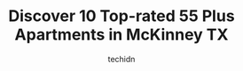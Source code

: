 ---
layout: ampstory
image: https://i0.wp.com/www.depkes.org/wp-content/uploads/2023/06/55-plus-apartments-0-in-mckinney-tx-1685870366.jpeg?resize=640,853
author: techidn
featured: false
description: Discover the impressive array of 55 Plus Apartments options in McKinney TX, where you can find 10 of the largest 55 Plus Apartments establishments in the area. From renowned classics to hidd
title: Discover 10 Top-rated 55 Plus Apartments in McKinney TX
cover:
   title: Discover 10 Top-rated 55 Plus Apartments in McKinney TX
   subtitle: Rickpate
   background: https://www.depkes.org/wp-content/uploads/2023/06/55-plus-apartments-0-in-mckinney-tx-1685870366.jpeg

pages: 
 - layout: thirds
   top: <h1>#1 Anthology of Stonebridge Ranch</h1>
   bottom: "<p>Please keepYour family members away from this facility!!! They do not care at all and its only about the money !  We had a beautiful lady pass away due to their neglig</p>"
   background: https://www.depkes.org/wp-content/uploads/2023/06/55-plus-apartments-1-in-mckinney-tx-1685870366.jpeg
   backgroundblur: true
 - layout: thirds
   top: <h1>#2 HarborChase of McKinney</h1>
   bottom: "<p>My 83-year-old mother has been a resident of Harbor Chase for at least three years. While all retirement homes struggled during Covid, Harbor Chase came through with flyi</p>"
   background: https://www.depkes.org/wp-content/uploads/2023/06/55-plus-apartments-2-in-mckinney-tx-1685870367.jpeg
   cta:
      link: https://www.depkes.org/blog/discover-10-top-rated-55-plus-apartments-in-mckinney-tx/
      text: Discover 10 Top-rated 55 Plus Apartments in McKinney TX
 - layout: thirds
   top: <h1>#3 Overture Fairview</h1>
   bottom: "<p>220 Convention Dr, Fairview, TX 75069, United States</p>"
   background: https://www.depkes.org/wp-content/uploads/2023/06/55-plus-apartments-3-in-mckinney-tx-1685870368.png
   cta:
      link: https://www.depkes.org/blog/discover-10-top-rated-55-plus-apartments-in-mckinney-tx/
      text: Discover 10 Top-rated 55 Plus Apartments in McKinney TX
 - layout: thirds
   top: <h1>#4 Brookdale Stonebridge Ranch</h1>
   bottom: "<p>1650 S Stonebridge Dr, McKinney, TX 75070, United States</p>"
   background: https://images.unsplash.com/photo-1608411404720-c8f0417bcdba?ixlib=rb-4.0.3&ixid=MnwxMjA3fDB8MHxwaG90by1wYWdlfHx8fGVufDB8fHx8&auto=format&fit=crop&w=640&h=853&q=80
   cta:
      link: https://www.depkes.org/blog/discover-10-top-rated-55-plus-apartments-in-mckinney-tx/
      text: Discover 10 Top-rated 55 Plus Apartments in McKinney TX
 - layout: thirds
   top: <h1>#5 Del Webb at Trinity Falls- 55+ Retirement Community</h1>
   bottom: "<p>901 Cormorant Dr, McKinney, TX 75071, United States</p>"
   background: https://images.unsplash.com/photo-1541356665065-22676f35dd40?ixlib=rb-4.0.3&ixid=MnwxMjA3fDB8MHxwaG90by1wYWdlfHx8fGVufDB8fHx8&auto=format&fit=crop&w=640&h=853&q=80
   cta:
      link: https://www.depkes.org/blog/discover-10-top-rated-55-plus-apartments-in-mckinney-tx/
      text: Discover 10 Top-rated 55 Plus Apartments in McKinney TX
 - layout: thirds
   top: <h1>#6 Pioneer Ridge Gracious Retirement Living</h1>
   bottom: "<p>7210 Linkside Point Dr, McKinney, TX 75071, United States</p>"
   background: https://images.unsplash.com/photo-1620421680010-0766ff230392?ixlib=rb-4.0.3&ixid=MnwxMjA3fDB8MHxwaG90by1wYWdlfHx8fGVufDB8fHx8&auto=format&fit=crop&w=640&h=853&q=80
   cta:
      link: https://www.depkes.org/blog/discover-10-top-rated-55-plus-apartments-in-mckinney-tx/
      text: Discover 10 Top-rated 55 Plus Apartments in McKinney TX
 - layout: thirds
   top: <h1>#7 Hidden Springs of McKinney</h1>
   bottom: "<p>6421 McKinney Ranch Pkwy, McKinney, TX 75070, United States</p>"
   background: https://images.unsplash.com/photo-1462556791646-c201b8241a94?ixlib=rb-4.0.3&ixid=MnwxMjA3fDB8MHxwaG90by1wYWdlfHx8fGVufDB8fHx8&auto=format&fit=crop&w=640&h=853&q=80
   cta:
      link: https://www.depkes.org/blog/discover-10-top-rated-55-plus-apartments-in-mckinney-tx/
      text: Discover 10 Top-rated 55 Plus Apartments in McKinney TX
 - layout: thirds
   middle: Continue reading...
   background: https://images.unsplash.com/photo-1509114397022-ed747cca3f65?ixlib=rb-4.0.3&ixid=MnwxMjA3fDB8MHxwaG90by1wYWdlfHx8fGVufDB8fHx8&auto=format&fit=crop&w=640&h=853&q=80
   cta:
      link: https://www.depkes.org/blog/discover-10-top-rated-55-plus-apartments-in-mckinney-tx/
      text: Discover 10 Top-rated 55 Plus Apartments in McKinney TX
      
---